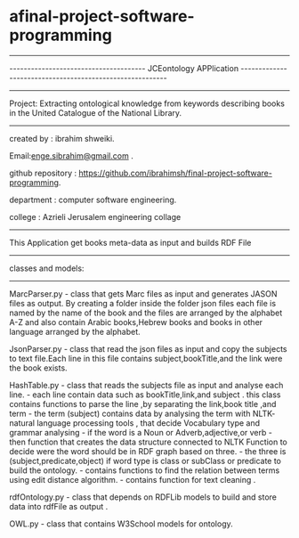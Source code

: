afinal-project-software-programming
==================================

*************************************************************************************************************************
-------------------------------------- JCEontology APPlication ---------------------------------------------------------
*************************************************************************************************************************
Project: Extracting ontological knowledge from keywords describing books in the United Catalogue of the National Library.

*************************************************************************************************************************
created by : ibrahim shweiki.

Email:enge.sibrahim@gmail.com .

github repository : https://github.com/ibrahimsh/final-project-software-programming.

department : computer software engineering.

college : Azrieli Jerusalem engineering collage 
*************************************************************************************************************************
This Application get books meta-data as input  and builds RDF File 
*************************************************************************************************************************
classes and models:
************************************************************************************************************************
MarcParser.py  - class that gets Marc files as input and generates JASON files as output. By creating a folder inside the                   folder json files each file is named by the  name of the  book and the files are arranged by the alphabet A-Z and also contain Arabic books,Hebrew books and books in other language arranged by  the alphabet.

JsonParser.py  - class that read the json files as input and copy the subjects to text file.Each line in this file contains                     subject,bookTitle,and the link were the book exists.

HashTable.py   - class that reads the subjects file as input and analyse each line. 
	       - each line contain data such as bookTitle,link,and subject . this class contains functions to parse the line ,by separating the link,book title ,and term
	       - the term (subject) contains data by analysing the term with NLTK- natural language processing tools , that decide Vocabulary type and grammar analysing
			   - if the word is a Noun or Adverb,adjective,or verb - then function that creates the data structure connected to NLTK Function to decide were the word should be in RDF graph based on three.
			   - the three is (subject,predicate,object) if word type is class or subClass or predicate to build the ontology.
			   - contains functions to find the relation between terms using edit distance algorithm.
			   - contains function for text cleaning .
				 
rdfOntology.py - class that depends on RDFLib models to build and store data into rdfFile as output .

OWL.py         - class that contains W3School models for ontology.
